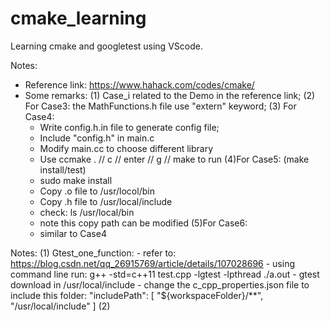 # cmake_learning
Learning cmake and googletest using VScode. 


Notes:
- Reference link: https://www.hahack.com/codes/cmake/ 
- Some remarks:
(1) Case_i related to the Demo in the reference link;
(2) For Case3: the MathFunctions.h file use "extern" keyword;
(3) For Case4:
    - Write config.h.in file to generate config file;
    - Include "config.h" in main.c
    - Modify main.cc to choose different library
    - Use ccmake . // c // enter // g // make to run 
(4)For Case5: (make install/test)
    - sudo make install
    - Copy .o file to /usr/locol/bin
    - Copy .h file to /usr/local/include
    - check: ls /usr/local/bin
    - note this copy path can be modified
(5)For Case6: 
    - similar to Case4 

Notes:
(1) Gtest_one_function:
    - refer to: https://blog.csdn.net/qq_26915769/article/details/107028696
    - using command line run: 
       g++ -std=c++11 test.cpp -lgtest -lpthread 
       ./a.out
    - gtest download in /usr/local/include
    - change the c_cpp_properties.json file to include this folder:
        "includePath": [
                "${workspaceFolder}/**",
                "/usr/local/include"
        ]
(2)
    
     




